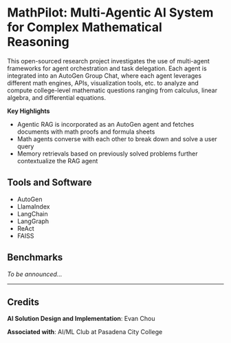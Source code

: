 # MathPilot: Multi-Agentic AI System for Complex Mathematical Reasoning

This open-sourced research project investigates the use of multi-agent frameworks for agent orchestration and task delegation. Each agent is integrated into an AutoGen Group Chat, where each agent leverages different math engines, APIs, visualization tools, etc. to analyze and compute college-level mathematic questions ranging from calculus, linear algebra, and differential equations.

**Key Highlights**

- Agentic RAG is incorporated as an AutoGen agent and fetches documents with math proofs and formula sheets
- Math agents converse with each other to break down and solve a user query
- Memory retrievals based on previously solved problems further contextualize the RAG agent

## Tools and Software

- AutoGen
- LlamaIndex
- LangChain
- LangGraph
- ReAct
- FAISS

## Benchmarks

*To be announced...*

---

## Credits

**AI Solution Design and Implementation**: Evan Chou

**Associated with**: AI/ML Club at Pasadena City College
